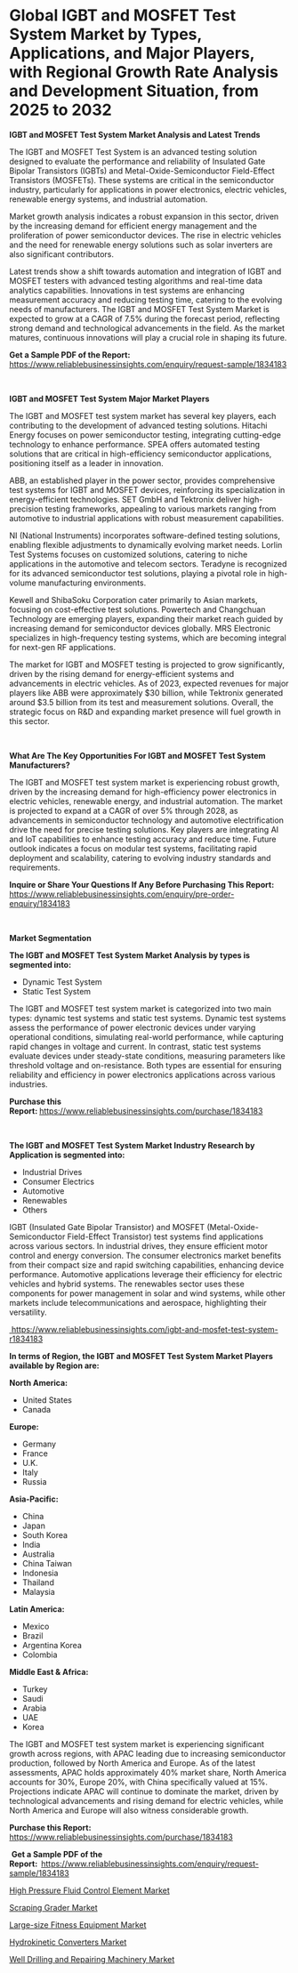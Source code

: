 <p><h1>Global IGBT and MOSFET Test System Market by Types, Applications, and Major Players, with Regional Growth Rate Analysis and Development Situation, from 2025 to 2032</h1></p><p><strong>IGBT and MOSFET Test System Market Analysis and Latest Trends</strong></p>
<p><p>The IGBT and MOSFET Test System is an advanced testing solution designed to evaluate the performance and reliability of Insulated Gate Bipolar Transistors (IGBTs) and Metal-Oxide-Semiconductor Field-Effect Transistors (MOSFETs). These systems are critical in the semiconductor industry, particularly for applications in power electronics, electric vehicles, renewable energy systems, and industrial automation. </p><p>Market growth analysis indicates a robust expansion in this sector, driven by the increasing demand for efficient energy management and the proliferation of power semiconductor devices. The rise in electric vehicles and the need for renewable energy solutions such as solar inverters are also significant contributors. </p><p>Latest trends show a shift towards automation and integration of IGBT and MOSFET testers with advanced testing algorithms and real-time data analytics capabilities. Innovations in test systems are enhancing measurement accuracy and reducing testing time, catering to the evolving needs of manufacturers. The IGBT and MOSFET Test System Market is expected to grow at a CAGR of 7.5% during the forecast period, reflecting strong demand and technological advancements in the field. As the market matures, continuous innovations will play a crucial role in shaping its future.</p></p>
<p><strong>Get a Sample PDF of the Report:&nbsp;</strong> <a href="https://www.reliablebusinessinsights.com/enquiry/request-sample/1834183?utm_campaign=100&utm_medium=2&utm_source=Github&utm_content=ia&utm_term=12042025&utm_id=igbt-and-mosfet-test-system">https://www.reliablebusinessinsights.com/enquiry/request-sample/1834183</a></p>
<p>&nbsp;</p>
<p><strong>IGBT and MOSFET Test System Major Market Players</strong></p>
<p><p>The IGBT and MOSFET test system market has several key players, each contributing to the development of advanced testing solutions. Hitachi Energy focuses on power semiconductor testing, integrating cutting-edge technology to enhance performance. SPEA offers automated testing solutions that are critical in high-efficiency semiconductor applications, positioning itself as a leader in innovation.</p><p>ABB, an established player in the power sector, provides comprehensive test systems for IGBT and MOSFET devices, reinforcing its specialization in energy-efficient technologies. SET GmbH and Tektronix deliver high-precision testing frameworks, appealing to various markets ranging from automotive to industrial applications with robust measurement capabilities.</p><p>NI (National Instruments) incorporates software-defined testing solutions, enabling flexible adjustments to dynamically evolving market needs. Lorlin Test Systems focuses on customized solutions, catering to niche applications in the automotive and telecom sectors. Teradyne is recognized for its advanced semiconductor test solutions, playing a pivotal role in high-volume manufacturing environments.</p><p>Kewell and ShibaSoku Corporation cater primarily to Asian markets, focusing on cost-effective test solutions. Powertech and Changchuan Technology are emerging players, expanding their market reach guided by increasing demand for semiconductor devices globally. MRS Electronic specializes in high-frequency testing systems, which are becoming integral for next-gen RF applications.</p><p>The market for IGBT and MOSFET testing is projected to grow significantly, driven by the rising demand for energy-efficient systems and advancements in electric vehicles. As of 2023, expected revenues for major players like ABB were approximately $30 billion, while Tektronix generated around $3.5 billion from its test and measurement solutions. Overall, the strategic focus on R&D and expanding market presence will fuel growth in this sector.</p></p>
<p>&nbsp;</p>
<p><strong>What Are The Key Opportunities For IGBT and MOSFET Test System Manufacturers?</strong></p>
<p><p>The IGBT and MOSFET test system market is experiencing robust growth, driven by the increasing demand for high-efficiency power electronics in electric vehicles, renewable energy, and industrial automation. The market is projected to expand at a CAGR of over 5% through 2028, as advancements in semiconductor technology and automotive electrification drive the need for precise testing solutions. Key players are integrating AI and IoT capabilities to enhance testing accuracy and reduce time. Future outlook indicates a focus on modular test systems, facilitating rapid deployment and scalability, catering to evolving industry standards and requirements.</p></p>
<p><strong>Inquire or Share Your Questions If Any Before Purchasing This Report:</strong> <a href="https://www.reliablebusinessinsights.com/enquiry/pre-order-enquiry/1834183?utm_campaign=100&utm_medium=2&utm_source=Github&utm_content=ia&utm_term=12042025&utm_id=igbt-and-mosfet-test-system">https://www.reliablebusinessinsights.com/enquiry/pre-order-enquiry/1834183</a></p>
<p>&nbsp;</p>
<p><strong>Market Segmentation</strong></p>
<p><strong>The IGBT and MOSFET Test System Market Analysis by types is segmented into:</strong></p>
<p><ul><li>Dynamic Test System</li><li>Static Test System</li></ul></p>
<p><p>The IGBT and MOSFET test system market is categorized into two main types: dynamic test systems and static test systems. Dynamic test systems assess the performance of power electronic devices under varying operational conditions, simulating real-world performance, while capturing rapid changes in voltage and current. In contrast, static test systems evaluate devices under steady-state conditions, measuring parameters like threshold voltage and on-resistance. Both types are essential for ensuring reliability and efficiency in power electronics applications across various industries.</p></p>
<p><strong>Purchase this Report:&nbsp;</strong><a href="https://www.reliablebusinessinsights.com/purchase/1834183?utm_campaign=100&utm_medium=2&utm_source=Github&utm_content=ia&utm_term=12042025&utm_id=igbt-and-mosfet-test-system">https://www.reliablebusinessinsights.com/purchase/1834183</a></p>
<p>&nbsp;</p>
<p><strong>The IGBT and MOSFET Test System Market Industry Research by Application is segmented into:</strong></p>
<p><ul><li>Industrial Drives</li><li>Consumer Electrics</li><li>Automotive</li><li>Renewables</li><li>Others</li></ul></p>
<p><p>IGBT (Insulated Gate Bipolar Transistor) and MOSFET (Metal-Oxide-Semiconductor Field-Effect Transistor) test systems find applications across various sectors. In industrial drives, they ensure efficient motor control and energy conversion. The consumer electronics market benefits from their compact size and rapid switching capabilities, enhancing device performance. Automotive applications leverage their efficiency for electric vehicles and hybrid systems. The renewables sector uses these components for power management in solar and wind systems, while other markets include telecommunications and aerospace, highlighting their versatility.</p></p>
<p><a href="https://www.reliablebusinessinsights.com/igbt-and-mosfet-test-system-r1834183?utm_campaign=100&utm_medium=2&utm_source=Github&utm_content=ia&utm_term=12042025&utm_id=igbt-and-mosfet-test-system">&nbsp;https://www.reliablebusinessinsights.com/igbt-and-mosfet-test-system-r1834183</a></p>
<p><strong>In terms of Region, the IGBT and MOSFET Test System Market Players available by Region are:</strong></p>
<p>
    <p> <strong> North America: </strong>
        <ul>
            <li>United States</li>
            <li>Canada</li>
        </ul>
        </p> 
    <p> <strong> Europe: </strong>
        <ul>
            <li>Germany</li>
            <li>France</li>
            <li>U.K.</li>
            <li>Italy</li>
            <li>Russia</li>
        </ul>
        </p> 
    <p> <strong> Asia-Pacific: </strong>
        <ul>
            <li>China</li>
            <li>Japan</li>
            <li>South Korea</li>
            <li>India</li>
            <li>Australia</li>
            <li>China Taiwan</li>
            <li>Indonesia</li>
            <li>Thailand</li>
            <li>Malaysia</li>
        </ul>
        </p> 
    <p> <strong> Latin America: </strong>
        <ul>
            <li>Mexico</li>
            <li>Brazil</li>
            <li>Argentina Korea</li>
            <li>Colombia</li>
        </ul>
        </p> 
    <p> <strong> Middle East & Africa: </strong>
        <ul>
            <li>Turkey</li>
            <li>Saudi</li>
            <li>Arabia</li>
            <li>UAE</li>
            <li>Korea</li>
        </ul>
    </p>
    </p>
<p><p>The IGBT and MOSFET test system market is experiencing significant growth across regions, with APAC leading due to increasing semiconductor production, followed by North America and Europe. As of the latest assessments, APAC holds approximately 40% market share, North America accounts for 30%, Europe 20%, with China specifically valued at 15%. Projections indicate APAC will continue to dominate the market, driven by technological advancements and rising demand for electric vehicles, while North America and Europe will also witness considerable growth.</p></p>
<p><strong>Purchase this Report: </strong><a href="https://www.reliablebusinessinsights.com/purchase/1834183?utm_campaign=100&utm_medium=2&utm_source=Github&utm_content=ia&utm_term=12042025&utm_id=igbt-and-mosfet-test-system">https://www.reliablebusinessinsights.com/purchase/1834183</a></p>
<p>&nbsp;<strong>Get a Sample PDF of the Report:&nbsp;&nbsp;</strong><a href="https://www.reliablebusinessinsights.com/enquiry/request-sample/1834183?utm_campaign=100&utm_medium=2&utm_source=Github&utm_content=ia&utm_term=12042025&utm_id=igbt-and-mosfet-test-system">https://www.reliablebusinessinsights.com/enquiry/request-sample/1834183</a></p>
<p><strong></strong></p>
<p><p><a href="https://github.com/kuciakkukalo/Market-Research-Report-List-1/blob/main/high-pressure-fluid-control-element-market.md?utm_campaign=100&utm_medium=2&utm_source=Github&utm_content=ia&utm_term=12042025&utm_id=igbt-and-mosfet-test-system">High Pressure Fluid Control Element Market</a></p><p><a href="https://github.com/botocniveda/Market-Research-Report-List-1/blob/main/scraping-grader-market.md?utm_campaign=100&utm_medium=2&utm_source=Github&utm_content=ia&utm_term=12042025&utm_id=igbt-and-mosfet-test-system">Scraping Grader Market</a></p><p><a href="https://github.com/danitkeavyx7/Market-Research-Report-List-1/blob/main/large-size-fitness-equipment-market.md?utm_campaign=100&utm_medium=2&utm_source=Github&utm_content=ia&utm_term=12042025&utm_id=igbt-and-mosfet-test-system">Large-size Fitness Equipment Market</a></p><p><a href="https://github.com/cordaysamaya/Market-Research-Report-List-1/blob/main/hydrokinetic-converters-market.md?utm_campaign=100&utm_medium=2&utm_source=Github&utm_content=ia&utm_term=12042025&utm_id=igbt-and-mosfet-test-system">Hydrokinetic Converters Market</a></p><p><a href="https://github.com/taffouasaoka/Market-Research-Report-List-1/blob/main/well-drilling-and-repairing-machinery-market.md?utm_campaign=100&utm_medium=2&utm_source=Github&utm_content=ia&utm_term=12042025&utm_id=igbt-and-mosfet-test-system">Well Drilling and Repairing Machinery Market</a></p></p>